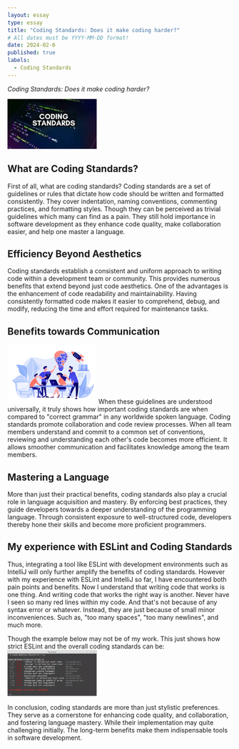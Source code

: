 ```yaml
---
layout: essay
type: essay
title: "Coding Standards: Does it make coding harder?"
# All dates must be YYYY-MM-DD format!
date: 2024-02-6
published: true
labels:
  - Coding Standards
---
```


*Coding Standards: Does it make coding harder?*

<img width="200px"
    class="rounded float-start pe-4"
    src="/img/1_J5VZnEaZrednUe6KQ-6IvQ.webp">

## What are Coding Standards?
First of all, what are coding standards? Coding standards are a set of guidelines or rules that dictate how code 
should be written and formatted consistently. They cover indentation, naming conventions, commenting practices, and formatting styles. 
Though they can be perceived as trivial guidelines which many can find as a pain. They still
hold importance in software development as they enhance code quality, make collaboration easier, and help one master a language. 

## Efficiency Beyond Aesthetics
Coding standards establish a consistent and uniform approach to writing code within a development team or community. 
This provides numerous benefits that extend beyond just code aesthetics. One of the advantages is the enhancement of code readability and maintainability. Having consistently formatted code makes it easier to comprehend, debug, and modify, reducing the time and effort required for maintenance tasks. 

## Benefits towards Communication
<img width="200px"
    class="rounded float-start pe-4"
    src="/img/images.png">
When these guidelines are understood universally, it truly shows how important coding standards are when compared to "correct grammar" in any worldwide
spoken language. Coding standards promote collaboration and code review processes. When all team members understand and commit to a common set of conventions, 
reviewing and understanding each other's code becomes more efficient. It allows smoother communication and facilitates knowledge among the team members.

## Mastering a Language
More than just their practical benefits, coding standards also play a crucial role in language acquisition and mastery. By enforcing best practices, they guide 
developers towards a deeper understanding of the programming language. Through consistent exposure to well-structured code, developers thereby hone their skills and become more proficient programmers.

## My experience with ESLint and Coding Standards
Thus, integrating a tool like ESLint with development environments such as IntelliJ will only further amplify the benefits of coding standards.
However with my experience with ESLint and IntelliJ so far, I have encountered both pain points and benefits. Now I understand that writing code
that works is one thing. And writing code that works the right way is another. Never have I seen so many red lines within my code. And that's not because of any syntax error or whatever.
Instead, they are just because of small minor inconveniences. Such as, "too many spaces", "too many newlines", and much more. 

Though the example below may not be of my work. This just shows how strict ESLint and the overall coding standards can be:
<img width="200px"
  class="rounded float-start pe-4"
  src="/img/1473950567eslint-3.webp">

In conclusion, coding standards are more than just stylistic preferences. They  serve as a cornerstone for enhancing code quality, and collaboration, and 
fostering language mastery. While their implementation may quite challenging initially. The long-term benefits make them indispensable tools in software development. 

  
